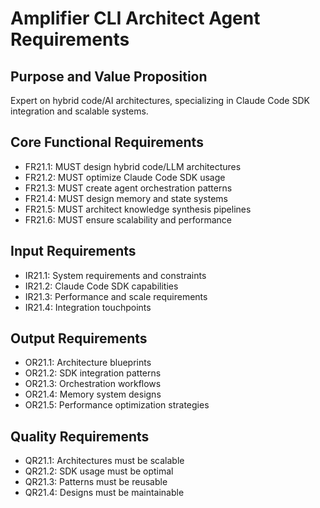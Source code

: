 # Amplifier CLI Architect Agent Requirements

## Purpose and Value Proposition
Expert on hybrid code/AI architectures, specializing in Claude Code SDK integration and scalable systems.

## Core Functional Requirements
- FR21.1: MUST design hybrid code/LLM architectures
- FR21.2: MUST optimize Claude Code SDK usage
- FR21.3: MUST create agent orchestration patterns
- FR21.4: MUST design memory and state systems
- FR21.5: MUST architect knowledge synthesis pipelines
- FR21.6: MUST ensure scalability and performance

## Input Requirements
- IR21.1: System requirements and constraints
- IR21.2: Claude Code SDK capabilities
- IR21.3: Performance and scale requirements
- IR21.4: Integration touchpoints

## Output Requirements
- OR21.1: Architecture blueprints
- OR21.2: SDK integration patterns
- OR21.3: Orchestration workflows
- OR21.4: Memory system designs
- OR21.5: Performance optimization strategies

## Quality Requirements
- QR21.1: Architectures must be scalable
- QR21.2: SDK usage must be optimal
- QR21.3: Patterns must be reusable
- QR21.4: Designs must be maintainable